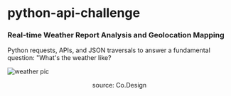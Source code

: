 # python-api-challenge

### Real-time Weather Report Analysis and Geolocation Mapping

Python requests, APIs, and JSON traversals to answer a fundamental question: "What's the weather like? 

![weather pic](https://user-images.githubusercontent.com/65078870/85257447-e1a15580-b433-11ea-834d-f57f0e19da50.png)
<div align="center">

source: Co.Design


